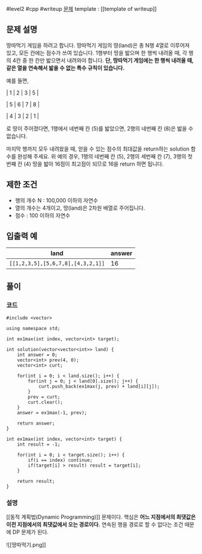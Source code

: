 
#level2 #cpp #writeup
[문제](https://school.programmers.co.kr/learn/courses/30/lessons/12913)
template : [[template of writeup]]

## 문제 설명

땅따먹기 게임을 하려고 합니다. 땅따먹기 게임의 땅(land)은 총 N행 4열로 이루어져 있고, 모든 칸에는 점수가 쓰여 있습니다. 1행부터 땅을 밟으며 한 행씩 내려올 때, 각 행의 4칸 중 한 칸만 밟으면서 내려와야 합니다. **단, 땅따먹기 게임에는 한 행씩 내려올 때, 같은 열을 연속해서 밟을 수 없는 특수 규칙이 있습니다.**

예를 들면,

| 1 | 2 | 3 | 5 |

| 5 | 6 | 7 | 8 |

| 4 | 3 | 2 | 1 |

로 땅이 주어졌다면, 1행에서 네번째 칸 (5)를 밟았으면, 2행의 네번째 칸 (8)은 밟을 수 없습니다.

마지막 행까지 모두 내려왔을 때, 얻을 수 있는 점수의 최대값을 return하는 solution 함수를 완성해 주세요. 위 예의 경우, 1행의 네번째 칸 (5), 2행의 세번째 칸 (7), 3행의 첫번째 칸 (4) 땅을 밟아 16점이 최고점이 되므로 16을 return 하면 됩니다.

## 제한 조건

- 행의 개수 N : 100,000 이하의 자연수
- 열의 개수는 4개이고, 땅(land)은 2차원 배열로 주어집니다.
- 점수 : 100 이하의 자연수

## 입출력 예

| land                              | answer |
| --------------------------------- | ------ |
| `[[1,2,3,5],[5,6,7,8],[4,3,2,1]]` | 16     |

## 풀이

### 코드

```
#include <vector>

using namespace std;

int ex1max(int index, vector<int> target);

int solution(vector<vector<int>> land) {
    int answer = 0;
    vector<int> prev(4, 0);
    vector<int> curt;
    
    for(int i = 0; i < land.size(); i++) {
        for(int j = 0; j < land[0].size(); j++) {
            curt.push_back(ex1max(j, prev) + land[i][j]);
        }
        prev = curt;
        curt.clear();
    }
    answer = ex1max(-1, prev);

    return answer;
}

int ex1max(int index, vector<int> target) {
    int result = -1;
    
    for(int i = 0; i < target.size(); i++) {
        if(i == index) continue;
        if(target[i] > result) result = target[i];
    }
    
    return result;
}
```

### 설명

[[동적 계획법(Dynamic Programming)]] 문제이다. 핵심은 **어느 지점에서의 최댓값은 이전 지점에서의 최댓값에서 오는 경로이다.** 연속된 행을 경로로 할 수 없다는 조건 때문에 DP 문제가 된다.

![[땅따먹기.png]]
